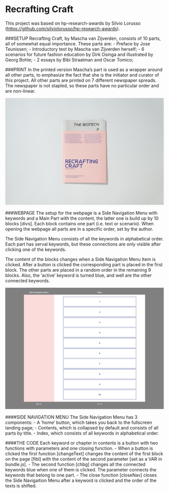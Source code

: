 # Recrafting Craft

This project was based on hp-research-awards by Silvio Lorusso (https://github.com/silviolorusso/hp-research-awards).

###SETUP
Recrafting Craft, by Mascha van Zijverden, consists of 10 parts, all of somewhat equal importance. These parts are:
	- Preface by Jose Teunissen;
	- Introductory text by Mascha van Zijverden herself;
	- 6 scenarios for future fashion education by Dirk Osinga and illustrated by Georg Bohle;
	- 2 essays by Bibi Straatman and Oscar Tomico;

###PRINT
In the printed version Mascha’s part is used as a wrapper around all other parts, to emphasize the fact that she is the initiator and curator of this project. All other parts are printed on 7 different newspaper spreads. The newspaper is not stapled, so these parts have no particular order and are non-linear. 

![Recrafting Craft](assets/recrafting_craft.png)

###WEBPAGE
The setup for the webpage is a Side Navigation Menu with keywords and a Main Part with the content, the latter one is build up by 10 blocks [divs]. Each block contains one part (i.e. text or scenario). When opening the webpage all parts are in a specific order, set by the author. 

The Side Navigation Menu consists of all the keywords in alphabetical order. Each part has serval keywords, but these connections are only visible after clicking one of the keywords.

The content of the blocks changes when a Side Navigation Menu Item is clicked. After a button is clicked the corresponding part is placed in the first block. The other parts are placed in a random order in the remaining 9 blocks. Also, the ‘active’ keyword is turned blue, and well are the other connected keywords.

![Set up webpage](assets/1.png)

####SIDE NAVIGATION MENU
The Side Navigation Menu has 3 components: 
	- A ‘home’ button, which takes you back to the fullscreen landing page;
	- Contents, which is collapsed by default and consists of all parts by title.
	- Index, which consists of all keywords in alphabetical order.

####THE CODE
Each keyword or chapter in contents is a button with two functions with parameters and one closing function. 
	- When a button is clicked the first function [changeText] changes the content of the first block on the page [fibl] with the content of the second parameter [set as a VAR in bundle.js]. 
	- The second function [chbg] changes all the connected keywords blue when one of them is clicked. The parameter connects the keywords that belong to one part.
	- The close function [closeNav] closes the Side Navigaition Menu after a keyword is clicked and the order of the texts is shifted.

